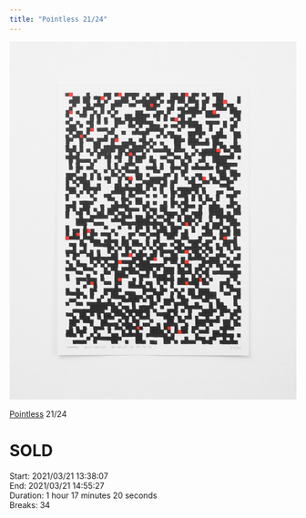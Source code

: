 ```yaml
---
title: "Pointless 21/24"
---
```

![](../assets/202105281548.jpg)

[Pointless](202105271855) 21/24 

# SOLD

Start: 2021/03/21 13:38:07  
End: 2021/03/21 14:55:27  
Duration: 1 hour 17 minutes 20 seconds  
Breaks: 34